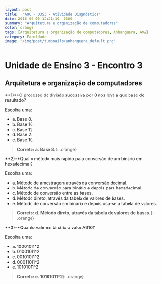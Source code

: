 ```yaml
---
layout: post
title:  "AOC - U3S3 - Atividade Diagnóstica"
date: 2016-06-03 12:21:10 -0300
summary: "Arquitetura e organização de computadores"
color: orange
tags: [Arquitetura e organização de computadores, Anhanguera, AVA]
category: Faculdade
image: "/img/post/tumbnails/anhanguera_default.png"
---
```


# Unidade de Ensino 3 - Encontro 3

## Arquitetura e organização de computadores

**1)**O processo de divisão sucessiva por 8 nos leva a que base de resultado?

Escolha uma:

- a. Base 8.
- b. Base 16.
- c. Base 12.
- d. Base 2.
- e. Base 10.

> **Correto: a. Base 8.**{: .orange}

<script async src="//pagead2.googlesyndication.com/pagead/js/adsbygoogle.js"></script>
<!-- Anuncio Index Page -->
<ins class="adsbygoogle"
     style="display:block"
     data-ad-client="ca-pub-7123972893709158"
     data-ad-slot="2188606626"
     data-ad-format="auto"></ins>
<script>
(adsbygoogle = window.adsbygoogle || []).push({});
</script>

**2)**Qual o método mais rápido para conversão de um binário em hexadecimal?

Escolha uma:

- a. Método de amostragem através da conversão decimal.
- b. Método de conversão para binário e depois para hexadecimal.
- c. Método de conversão entre as bases.
- d. Método direto, através da tabela de valores de bases.
- e. Método de conversão em binário e depois usa-se a tabela de valores.

> **Correto: d. Método direto, através da tabela de valores de bases.**{: .orange}

**3)**Quanto vale em binário o valor AB16?

Escolha uma:

- a. 10001011^2
- b. 01001011^2
- c. 00101011^2
- d. 00011011^2
- e. 10101011^2

> **Correto: e. 10101011^2**{: .orange}